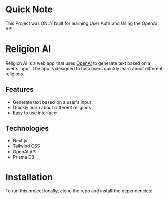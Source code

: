 # Quick Note

This Project was ONLY built for learning User Auth and Using the OpenAi API.

# Religion AI

Religion AI is a web app that uses [OpenAI](https://openai.com/) to generate text based on a user's input. The app is designed to help users quickly learn about different religions.

## Features

- Generate text based on a user's input
- Quickly learn about different religions
- Easy to use interface

## Technologies

- Next.js
- Tailwind CSS
- OpenAI API
- Prisma DB

# Installation

To run this project locally, clone the repo and install the dependencies:

